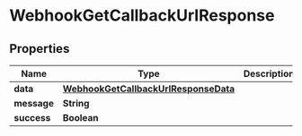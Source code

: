

# WebhookGetCallbackUrlResponse


## Properties

| Name | Type | Description | Notes |
|------------ | ------------- | ------------- | -------------|
|**data** | [**WebhookGetCallbackUrlResponseData**](WebhookGetCallbackUrlResponseData.md) |  |  [optional] |
|**message** | **String** |  |  [optional] |
|**success** | **Boolean** |  |  [optional] |



